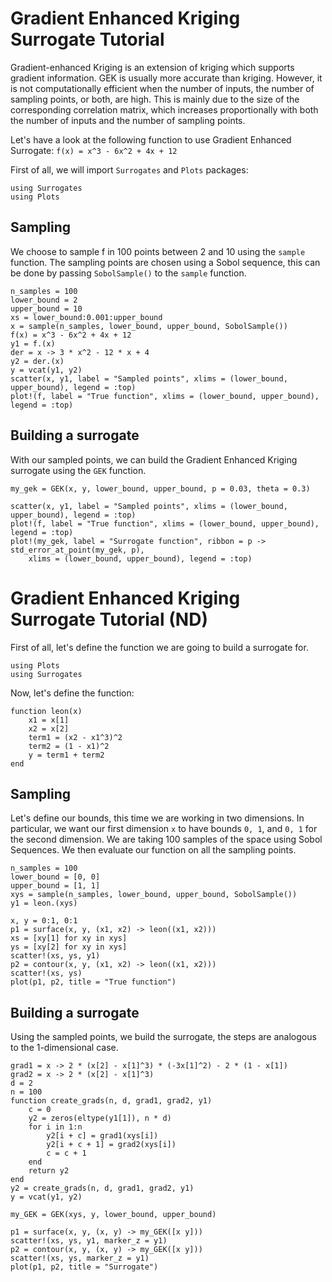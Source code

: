 # Gradient Enhanced Kriging Surrogate Tutorial

Gradient-enhanced Kriging is an extension of kriging which supports gradient information. GEK is usually more accurate than kriging. However, it is not computationally efficient when the number of inputs, the number of sampling points, or both, are high. This is mainly due to the size of the corresponding correlation matrix, which increases proportionally with both the number of inputs and the number of sampling points.

Let's have a look at the following function to use Gradient Enhanced Surrogate:
``f(x) = x^3 - 6x^2 + 4x + 12``

First of all, we will import `Surrogates` and `Plots` packages:

```@example GEK1D
using Surrogates
using Plots
```

## Sampling

We choose to sample f in 100 points between 2 and 10 using the `sample` function. The sampling points are chosen using a Sobol sequence, this can be done by passing `SobolSample()` to the `sample` function.

```@example GEK1D
n_samples = 100
lower_bound = 2
upper_bound = 10
xs = lower_bound:0.001:upper_bound
x = sample(n_samples, lower_bound, upper_bound, SobolSample())
f(x) = x^3 - 6x^2 + 4x + 12
y1 = f.(x)
der = x -> 3 * x^2 - 12 * x + 4
y2 = der.(x)
y = vcat(y1, y2)
scatter(x, y1, label = "Sampled points", xlims = (lower_bound, upper_bound), legend = :top)
plot!(f, label = "True function", xlims = (lower_bound, upper_bound), legend = :top)
```

## Building a surrogate

With our sampled points, we can build the Gradient Enhanced Kriging surrogate using the `GEK` function.

```@example GEK1D
my_gek = GEK(x, y, lower_bound, upper_bound, p = 0.03, theta = 0.3)

scatter(x, y1, label = "Sampled points", xlims = (lower_bound, upper_bound), legend = :top)
plot!(f, label = "True function", xlims = (lower_bound, upper_bound), legend = :top)
plot!(my_gek, label = "Surrogate function", ribbon = p -> std_error_at_point(my_gek, p),
    xlims = (lower_bound, upper_bound), legend = :top)
```

# Gradient Enhanced Kriging Surrogate Tutorial (ND)

First of all, let's define the function we are going to build a surrogate for.

```@example GEK_ND
using Plots
using Surrogates
```

Now, let's define the function:

```@example GEK_ND
function leon(x)
    x1 = x[1]
    x2 = x[2]
    term1 = (x2 - x1^3)^2
    term2 = (1 - x1)^2
    y = term1 + term2
end
```

## Sampling

Let's define our bounds, this time we are working in two dimensions. In particular, we want our first dimension `x` to have bounds `0, 1`, and `0, 1` for the second dimension. We are taking 100 samples of the space using Sobol Sequences. We then evaluate our function on all the sampling points.

```@example GEK_ND
n_samples = 100
lower_bound = [0, 0]
upper_bound = [1, 1]
xys = sample(n_samples, lower_bound, upper_bound, SobolSample())
y1 = leon.(xys)
```

```@example GEK_ND
x, y = 0:1, 0:1
p1 = surface(x, y, (x1, x2) -> leon((x1, x2)))
xs = [xy[1] for xy in xys]
ys = [xy[2] for xy in xys]
scatter!(xs, ys, y1)
p2 = contour(x, y, (x1, x2) -> leon((x1, x2)))
scatter!(xs, ys)
plot(p1, p2, title = "True function")
```

## Building a surrogate

Using the sampled points, we build the surrogate, the steps are analogous to the 1-dimensional case.

```@example GEK_ND
grad1 = x -> 2 * (x[2] - x[1]^3) * (-3x[1]^2) - 2 * (1 - x[1])
grad2 = x -> 2 * (x[2] - x[1]^3)
d = 2
n = 100
function create_grads(n, d, grad1, grad2, y1)
    c = 0
    y2 = zeros(eltype(y1[1]), n * d)
    for i in 1:n
        y2[i + c] = grad1(xys[i])
        y2[i + c + 1] = grad2(xys[i])
        c = c + 1
    end
    return y2
end
y2 = create_grads(n, d, grad1, grad2, y1)
y = vcat(y1, y2)
```

```@example GEK_ND
my_GEK = GEK(xys, y, lower_bound, upper_bound)
```

```@example GEK_ND
p1 = surface(x, y, (x, y) -> my_GEK([x y]))
scatter!(xs, ys, y1, marker_z = y1)
p2 = contour(x, y, (x, y) -> my_GEK([x y]))
scatter!(xs, ys, marker_z = y1)
plot(p1, p2, title = "Surrogate")
```
